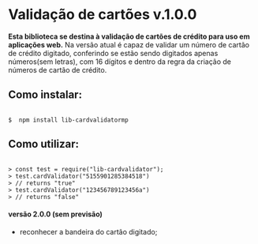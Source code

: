 # Validação de cartões v.1.0.0

**Esta biblioteca se destina à validação de cartões de crédito para uso em aplicações web.**
Na versão atual é capaz de validar um número de cartão de crédito digitado, conferindo se estão sendo digitados apenas números(sem letras), com 16 dígitos e dentro da regra da criação de números de cartão de crédito.

## Como instalar:

```shell

$  npm install lib-cardvalidatormp

```

## Como utilizar:

```node

> const test = require("lib-cardvalidator");
> test.cardValidator("5155901285384518")
> // returns "true"
> test.cardValidator("123456789123456a")
> // returns "false"

```

#### versão 2.0.0 (sem previsão)
- reconhecer a bandeira do cartão digitado;